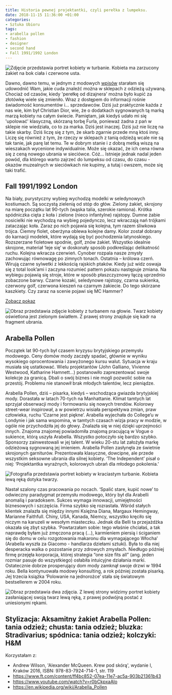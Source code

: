 ```yaml
---
title: Historia pewnej projektantki, czyli perełka z lumpeksu.
date: 2018-11-15 11:36:00 +01:00
categories:
- Sztuka Ubioru
tags:
- arabella pollen
- fashion
- designer
- second hand
- Fall 1991/1992 London
---
```


![Zdjęcie przedstawia portret kobiety w turbanie. Kobieta ma zarzucony żakiet na bok ciała i czerwone usta.](https://assets0.ello.co/uploads/asset/attachment/8502656/ello-optimized-8ef94531.jpg)

Dawno, dawno temu, w jednym z modowych [wpisów](http://sztukauniwersalna.pl/2017-10-18-stylizacje-za-grosze-czyli-pokochaj-lumpeksy) starałam się udowodnić Wam, jakie cuda znaleźć można w sklepach z odzieżą używaną. Chociaż od czasów, kiedy 'perełkę od dizajnera' można było kupić za złotówkę wiele się zmieniło. Wraz z dostępem do informacji rośnie świadomość konsumentów i... sprzedawców. Dziś już praktycznie każda z nas wie, kim był Christian Dior, wie, że o dodatkach sygnowanych tą marką marzą kobiety na całym świecie. Pamiętam, jak kiedyś udało mi się 'upolować' klasyczną, skórzaną torbę Furla, ponieważ żadna z pań w sklepie nie wiedziała, co to za marka. Dziś jest inaczej. Dziś już nie liczę na takie skarby. Dziś liczę się z tym, że skarb zgarnie przede mną ktoś inny. Liczę się również z tym, że rzeczy w sklepach z tanią odzieżą wcale nie są tak tanie, jak parę lat temu. Te w dobrym stanie i z dobrą metką wiszą na wieszakach wycenione indywidualnie. Może się okazać, że ich cena równa się z ceną nowego ubrania w sieciówce. Cóż... Istnieje jednak nadal jeden powód, dla którego warto zajrzeć do lumpeksu od czasu, do czasu - okazów muzealnych w sieciówkach nie kupimy, a tutaj i owszem, może się taki trafić. 


## Fall 1991/1992 London

Na biały, purystyczny wybieg wychodzą modelki w seledynowych kostiumach. Są soczystą zielenią od stóp do głów. Zielony żakiet, skrojony na miarę początku lat 90-tych (wąska talia, szerokie ramiona). Krótka spódniczka cięta z koła i zielone (nieco infantylne) rajstopy. Dumne żabie nosicielki nie wychodzą na wybieg pojedynczo, lecz wkraczają nań trójkami zataczając koła. Zaraz po nich pojawia się kolejna, tym razem śliwkowa trójca. Ciemny fiolet, oberżyna oblewa kolejne damy. Kolor został dobrany do karnacji modelek, które wydają się być pochodzenia latynoskiego. Rozszerzane fioletowe spodnie, golf, znów żakiet. Wszystko idealnie skrojone, materiał ‘leje się’ w doskonały sposób podkreślając delikatność ruchu. Kolejna wkracza czerwień. Cynober rozpala nasze zmysły zachowując równowagę po zimnych tonach. Ostatnia – królowa czerń. Wirują czarne sylwetki z lekkością rajskich ptaków. Kiedy już widz oswaja się z total look’ami i zaczyna rozumieć pattern pokazu następuje zmiana. Na wybiegu pojawią się stroje, które w sposób płaszczyznowy łączą uprzednio zobaczone barwy. Czarne kozaki, seledynowe rajstopy, czarna sukienka, czerwony golf, czerwona kieszeń na czarnym żakiecie. Do tego skórzane kaszkiety. Czy zaraz na scenie pojawi się MC Hammer?

[Zobacz pokaz](https://www.youtube.com/watch?v=r0bCkpxaAlo) 

![Obraz przedstawia zdjęcie kobiety z turbanem na głowie. Twarz kobiety oświetlona jest zielonym światłem. Z prawej strony znajduje się kadr na fragment ubrania.](https://assets1.ello.co/uploads/asset/attachment/8506972/ello-optimized-36115ef4.jpg)


## Arabella Pollen

Początek lat 90-tych był czasem kryzysu brytyjskiego przemysłu modowego. Ceny domów mody zaczęły spadać, głównie w wyniku wysokiego oprocentowania i zawyżonego kursu walut. Sytuacja w kraju musiała się ustatkować. Wielu projektantów (John Galliano, Vivienne Westwood, Katharine Hamnett…) postanowiło zaprezentować swoje kolekcje za granicą. Dbali o swój biznes i nie mogli pozwolić sobie na przestój. Problemu nie stanowił brak młodych talentów, lecz pieniądze. 

Arabella Pollen, dziś – pisarka, kiedyś – wschodząca gwiazda brytyjskiej mody. Dorastała w latach 70-tych na Manhattanie. Klimat tamtych lat sprzyjał obserwacji mody i formowaniu się nowych trendów. Kolorowy street-wear inspirował, a w powietrzu wisiała perspektywa zmian, praw człowieka, ruchu ‘Czarne jest piękne’. Arabella wyjechała do College’u w Londynie i jak sama wspomina, w tamtych czasach wizja pracy w modzie, w ogóle nie przychodziła jej do głowy. Znalazła się w niej dzięki uprzejmości innych. Znajoma znajomej powiadomiła znajomą pracującą w Vogue o sukience, którą uszyła Arabella. Wszystko potoczyło się bardzo szybko. Sponsorzy zainwestowali w jej talent. W wieku 20-stu lat założyła markę odzieżową sygnowaną jej imieniem. Arabella Pollen zasłynęła ze świetnie skrojonych garniturów. Prezentowała klasyczne, dowcipne, ale przede wszystkim seksowne ubrania dla silnej kobiety. ‘The Independent’ pisał o niej: ‘Projektantka wyraźnych, kolorowych ubrań dla młodego pokolenia.’

![Fotografia przedstawia portret kobiety w kraciastym turbanie. Kobieta lewą ręką dotyka twarzy.](https://assets1.ello.co/uploads/asset/attachment/8502649/ello-optimized-f2e5aece.jpg)

Nastał szalony czas pracowania po nocach. ‘Spalić stare, kupić nowe’ to odwieczny paradygmat przemysłu modowego, który był dla Arabelli anomalią i paradoksem. Sukces wymaga innowacji, umiejętności biznesowych i szczęścia. Firma szybko się rozrastała. Wśród stałych klientek znalazła się między innymi Księżna Diana, Margaux Hemingway, Marianne Faithfull. Chiny, USA, Kanada, Niemcy, wszystko kręciło się niczym na karuzeli w wesołym miasteczku. Jednak dla Belli ta przejażdżka okazała się zbyt szybka. ‘Powtarzałam sobie: tego właśnie chciałaś, a tak naprawdę byłam już zmęczona pracą (…), karmieniem piersią i ściganiem się do domu w celu rozgotowania makaronu dla wymagającego Włocha’ (Arabella wyszła za Giacomo - handlarza dziełami sztuki). Była to dla niej desperacka walka o pozostanie przy zdrowych zmysłach. Niedługo później firmę przejęła korporacja, której strategia “one size fits all” (ang. jeden rozmiar pasuje do wszystkiego) osłabiła intuicyjne działania marki. Ostatecznie dobrze prosperujący dom mody zamknął swoje drzwi w 1994 roku. Bella kontynuowała modowy konsulting, a rok później została pisarką. Jej trzecia książka ‘Polowanie na jednorożce’ stała się światowym bestsellerem w 2004 roku. 

![Obraz przedstawia dwa zdjęcia. Z lewej strony widzimy portret kobiety zasłaniającej swoją twarz lewą ręką, z prawej podwójną postać z uniesionymi rękami.](https://assets1.ello.co/uploads/asset/attachment/8502659/ello-optimized-9993af6b.jpg)

**Stylizacja:**
Aksamitny żakiet Arabella Pollen: tania odzież; chusta: tania odzież; bluzka: Stradivarius; spódnica: tania odzież; kolczyki: H&M
----------------

Korzystałam z:

* Andrew Wilson, 'Alexander McQueen. Krew pod skórą', wydanie I, Kraków 2016, ISBN: 978-83-7924-714-1, str. 119
* https://www.ft.com/content/ff4bc852-07ea-11e7-ac5a-903b21361b43
* https://www.youtube.com/watch?v=r0bCkpxaAlo
* https://en.wikipedia.org/wiki/Arabella_Pollen
